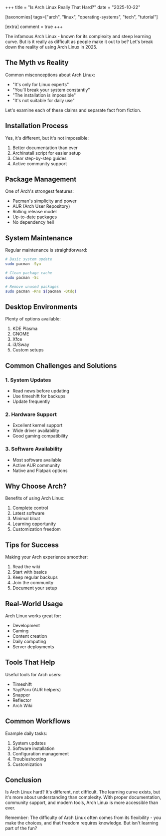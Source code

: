 +++
title = "Is Arch Linux Really That Hard?"
date = "2025-10-22"

[taxonomies]
tags=["arch", "linux", "operating-systems", "tech", "tutorial"]

[extra]
comment = true
+++

The infamous Arch Linux - known for its complexity and steep learning curve. But is it really as difficult as people make it out to be? Let's break down the reality of using Arch Linux in 2025.

## The Myth vs Reality

Common misconceptions about Arch Linux:

- "It's only for Linux experts"
- "You'll break your system constantly"
- "The installation is impossible"
- "It's not suitable for daily use"

Let's examine each of these claims and separate fact from fiction.

## Installation Process

Yes, it's different, but it's not impossible:

1. Better documentation than ever
2. Archinstall script for easier setup
3. Clear step-by-step guides
4. Active community support

## Package Management

One of Arch's strongest features:

- Pacman's simplicity and power
- AUR (Arch User Repository)
- Rolling release model
- Up-to-date packages
- No dependency hell

## System Maintenance

Regular maintenance is straightforward:

```bash
# Basic system update
sudo pacman -Syu

# Clean package cache
sudo pacman -Sc

# Remove unused packages
sudo pacman -Rns $(pacman -Qtdq)
```

## Desktop Environments

Plenty of options available:

1. KDE Plasma
2. GNOME
3. Xfce
4. i3/Sway
5. Custom setups

## Common Challenges and Solutions

### 1. System Updates

- Read news before updating
- Use timeshift for backups
- Update frequently

### 2. Hardware Support

- Excellent kernel support
- Wide driver availability
- Good gaming compatibility

### 3. Software Availability

- Most software available
- Active AUR community
- Native and Flatpak options

## Why Choose Arch?

Benefits of using Arch Linux:

1. Complete control
2. Latest software
3. Minimal bloat
4. Learning opportunity
5. Customization freedom

## Tips for Success

Making your Arch experience smoother:

1. Read the wiki
2. Start with basics
3. Keep regular backups
4. Join the community
5. Document your setup

## Real-World Usage

Arch Linux works great for:

- Development
- Gaming
- Content creation
- Daily computing
- Server deployments

## Tools That Help

Useful tools for Arch users:

- Timeshift
- Yay/Paru (AUR helpers)
- Snapper
- Reflector
- Arch Wiki

## Common Workflows

Example daily tasks:

1. System updates
2. Software installation
3. Configuration management
4. Troubleshooting
5. Customization

## Conclusion

Is Arch Linux hard? It's different, not difficult. The learning curve exists, but it's more about understanding than complexity. With proper documentation, community support, and modern tools, Arch Linux is more accessible than ever.

Remember: The difficulty of Arch Linux often comes from its flexibility - you make the choices, and that freedom requires knowledge. But isn't learning part of the fun?
